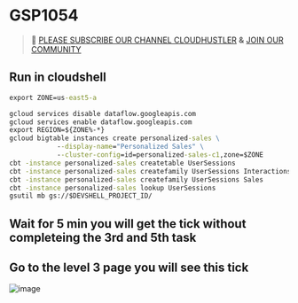# GSP1054
>🚨 [PLEASE SUBSCRIBE OUR CHANNEL CLOUDHUSTLER](https://www.youtube.com/@cloudhustlers) **&** [JOIN OUR COMMUNITY](https://chat.whatsapp.com/KBfUcSleGGEFf2Xvvm8FW3)
## Run in cloudshell
```cmd
export ZONE=us-east5-a

```
```cmd
gcloud services disable dataflow.googleapis.com
gcloud services enable dataflow.googleapis.com
export REGION=${ZONE%-*}
gcloud bigtable instances create personalized-sales \
            --display-name="Personalized Sales" \
            --cluster-config=id=personalized-sales-c1,zone=$ZONE
cbt -instance personalized-sales createtable UserSessions
cbt -instance personalized-sales createfamily UserSessions Interactions
cbt -instance personalized-sales createfamily UserSessions Sales
cbt -instance personalized-sales lookup UserSessions
gsutil mb gs://$DEVSHELL_PROJECT_ID/
```
## Wait for 5 min you will get the tick without completeing the 3rd and 5th task
## Go to the level 3 page you will see this tick
![image](https://github.com/CloudHustlers/Private-LEVEL-2-SEP/assets/88576711/4eb78959-b73d-4dca-accb-a0bb1056b6f7)
